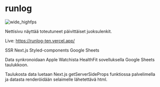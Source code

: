 # runlog

![wide_highfps](https://user-images.githubusercontent.com/17712488/216561670-199a79dc-2127-4c06-b54a-c0b8fd2cccf7.gif)


Nettisivu näyttää toteutuneet päivittäiset juoksulenkit.

Live: https://runlog-ten.vercel.app/

SSR Next.js
Styled-components
Google Sheets


Data synkronoidaan Apple Watchista HealthFit sovelluksella Google Sheets taulukkoon.

Taulukosta data luetaan Next.js getServerSideProps funktiossa palvelimella ja
datasta renderöidään selaimelle lähetettävä html.
